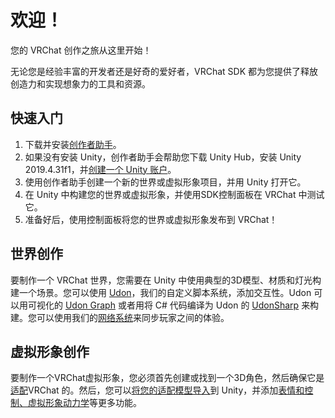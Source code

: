 # 欢迎！

您的 VRChat 创作之旅从这里开始！

无论您是经验丰富的开发者还是好奇的爱好者，VRChat SDK 都为您提供了释放创造力和实现想象力的工具和资源。

## 快速入门

1. 下载并安装[创作者助手](https://vrchat.com/download/vcc)。
2. 如果没有安装 Unity，创作者助手会帮助您下载 Unity Hub，安装 Unity 2019.4.31f1，并[创建一个 Unity 账户](https://id.unity.com/account/new)。
3. 使用创作者助手创建一个新的世界或虚拟形象项目，并用 Unity 打开它。
4. 在 Unity 中构建您的世界或虚拟形象，并使用SDK控制面板在 VRChat 中测试它。
5. 准备好后，使用控制面板将您的世界或虚拟形象发布到 VRChat！

## 世界创作

要制作一个 VRChat 世界，您需要在 Unity 中使用典型的3D模型、材质和灯光构建一个场景。您可以使用 [Udon](./worlds/udon/udon.md)，我们的自定义脚本系统，添加交互性。Udon 可以用可视化的 [Udon Graph](./worlds/udon/udon.md) 或者用将 C# 代码编译为 Udon 的 [UdonSharp](../udonsharp.docs.vrchat.com/udonsharp.md) 来构建。您可以使用我们的[网络系统](./worlds/udon/networking/networking.md)来同步玩家之间的体验。

## 虚拟形象创作

要制作一个VRChat虚拟形象，您必须首先创建或找到一个3D角色，然后确保它是[适配](./avatars/creating-your-first-avatar.md)VRChat  的。然后，您可以[将您的适配模型导入](./avatars/creating-your-first-avatar)到 Unity，并添加[表情和控制、虚拟形象动力学](./avatars/avatar-dynamics)等更多功能。